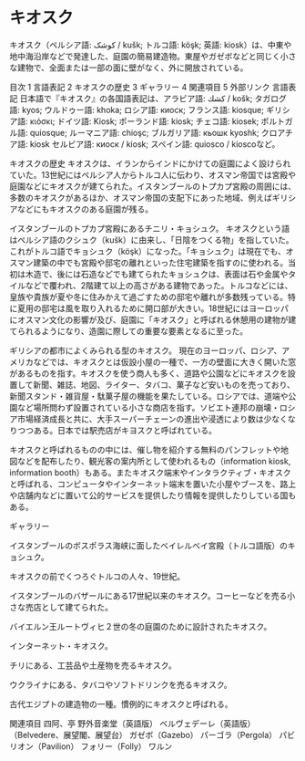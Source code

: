 キオスク
===

キオスク（ペルシア語: کوشک‎ / kušk; トルコ語: köşk; 英語: kiosk）は、中東や地中海沿岸などで発達した、庭園の簡易建造物。東屋やガゼボなどと同じく小さな建物で、全面または一部の面に壁がなく、外に開放されている。


目次
1	言語表記
2	キオスクの歴史
3	ギャラリー
4	関連項目
5	外部リンク
言語表記
日本語で『キオスク』の各国語表記は、アラビア語: كشك‎ / košk; タガログ語: kyos; ウルドゥー語: khoka‎; ロシア語: киоск; フランス語: kiosque; ギリシア語: κιόσκι; ドイツ語: Kiosk; ポーランド語: kiosk; チェコ語: kiosek; ポルトガル語: quiosque; ルーマニア語: chioşc; ブルガリア語: кьошк kyoshk; クロアチア語: kiosk セルビア語: киоск / kiosk; スペイン語: quiosco / kioscoなど。

キオスクの歴史
キオスクは、イランからインドにかけての庭園によく設けられていた。13世紀にはペルシア人からトルコ人に伝わり、オスマン帝国では宮殿や庭園などにキオスクが建てられた。イスタンブールのトプカプ宮殿の周囲には、多数のキオスクがあるほか、オスマン帝国の支配下にあった地域、例えばギリシアなどにもキオスクのある庭園が残る。


イスタンブールのトプカプ宮殿にあるチニリ・キョシュク。
キオスクという語はペルシア語のクシュク（kušk）に由来し、「日陰をつくる物」を指していた。これがトルコ語でキョシュク（köşk）になった。「キョシュク」は現在でも、オスマン建築の中でも宮殿や邸宅の離れといった住宅建築を指すのに使われる。当初は木造で、後には石造などでも建てられたキョシュクは、表面は石や金属やタイルなどで覆われ、2階建て以上の高さがある建物であった。トルコなどには、皇族や貴族が夏や冬に住みかえて過ごすための邸宅や離れが多数残っている。特に夏用の邸宅は風を取り入れるために開口部が大きい。18世紀にはヨーロッパにオスマン文化の影響が及び、庭園に「キオスク」と呼ばれる休憩用の建物が建てられるようになり、造園に際しての重要な要素となるに至った。


ギリシアの都市によくみられる型のキオスク。
現在のヨーロッパ、ロシア、アメリカなどでは、キオスクとは仮設小屋の一種で、一方の壁面に大きく開いた窓があるものを指す。キオスクを使う商人も多く、道路や公園などにキオスクを設置して新聞、雑誌、地図、ライター、タバコ、菓子など安いものを売っており、新聞スタンド・雑貨屋・駄菓子屋の機能を果たしている。ロシアでは、道端や公園など場所問わず設置されている小さな商店を指す。ソビエト連邦の崩壊・ロシア市場経済成長と共に、大手スーパーチェーンの進出や浸透により数は少なくなりつつある。日本では駅売店がキヨスクと呼ばれている。

キオスクと呼ばれるものの中には、催し物を紹介する無料のパンフレットや地図などを配布したり、観光客の案内所として使われるもの（information kiosk, information booth）もある。またキオスク端末やインタラクティブ・キオスクと呼ばれる、コンピュータやインターネット端末を置いた小屋やブースを、路上や店舗内などに置いて公的サービスを提供したり情報を提供したりしている国もある。

ギャラリー

イスタンブールのボスポラス海峡に面したベイレルベイ宮殿（トルコ語版）のキョシュク。



キオスクの前でくつろぐトルコの人々、19世紀。



イスタンブールのバザールにある17世紀以来のキオスク。コーヒーなどを売る小さな売店として建てられた。



バイエルン王ルートヴィヒ２世の冬の庭園のために設計されたキオスク。



インターネット・キオスク。



チリにある、工芸品や土産物を売るキオスク。



ウクライナにある、タバコやソフトドリンクを売るキオスク。



古代エジプトの建造物の一種。慣例的にキオスクと呼ばれる。

関連項目
四阿、亭
野外音楽堂（英語版）
ベルヴェデーレ（英語版）（Belvedere、展望閣、展望台）
ガゼボ（Gazebo）
パーゴラ（Pergola）
パビリオン（Pavilion）
フォリー（Folly）
ワルン

